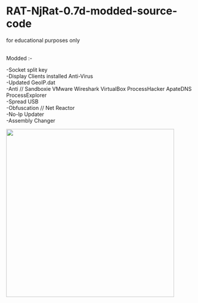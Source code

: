 # RAT-NjRat-0.7d-modded-source-code
for educational purposes only

<br>
Modded :-

-Socket split key<br>
-Display Clients installed Anti-Virus<br>
-Updated GeoIP.dat<br>
-Anti // Sandboxie VMware Wireshark VirtualBox ProcessHacker ApateDNS ProcessExplorer <br>
-Spread USB<br>
-Obfuscation // Net Reactor<br>
-No-Ip Updater<br>
-Assembly Changer<br>


<img src="https://i.gyazo.com/f15a6f503a7b30675e2e796f9a18a1ca.png" width="450"/>

